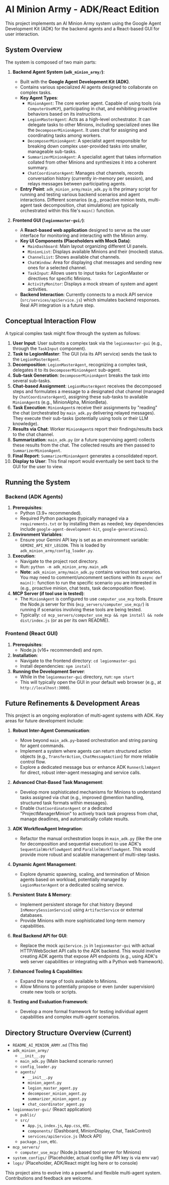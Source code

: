 # AI Minion Army - ADK/React Edition

This project implements an AI Minion Army system using the Google Agent Development Kit (ADK) for the backend agents and a React-based GUI for user interaction.

## System Overview

The system is composed of two main parts:

1.  **Backend Agent System (`adk_minion_army/`)**:
    *   Built with the **Google Agent Development Kit (ADK)**.
    *   Contains various specialized AI agents designed to collaborate on complex tasks.
    *   **Key Agent Types**:
        *   `MinionAgent`: The core worker agent. Capable of using tools (via `ComputerUseMCP`), participating in chat, and exhibiting proactive behaviors based on its instructions.
        *   `LegionMasterAgent`: Acts as a high-level orchestrator. It can delegate tasks to other Minions, including specialized ones like the `DecomposerMinionAgent`. It uses chat for assigning and coordinating tasks among workers.
        *   `DecomposerMinionAgent`: A specialist agent responsible for breaking down complex user-provided tasks into smaller, manageable sub-tasks.
        *   `SummarizerMinionAgent`: A specialist agent that takes information collated from other Minions and synthesizes it into a coherent summary.
        *   `ChatCoordinatorAgent`: Manages chat channels, records conversation history (currently in-memory per session), and relays messages between participating agents.
    *   **Entry Point**: `adk_minion_army/main_adk.py` is the primary script for running and testing various backend scenarios and agent interactions. Different scenarios (e.g., proactive minion tests, multi-agent task decomposition, chat simulations) are typically orchestrated within this file's `main()` function.

2.  **Frontend GUI (`legionmaster-gui/`)**:
    *   A **React-based web application** designed to serve as the user interface for monitoring and interacting with the Minion army.
    *   **Key UI Components (Placeholders with Mock Data)**:
        *   `MainDashboard`: Main layout organizing different UI panels.
        *   `MinionList`: Displays available Minions and their (mocked) status.
        *   `ChannelList`: Shows available chat channels.
        *   `ChatWindow`: Area for displaying chat messages and sending new ones for a selected channel.
        *   `TaskInput`: Allows users to input tasks for LegionMaster or directives for specific Minions.
        *   `ActivityMonitor`: Displays a mock stream of system and agent activities.
    *   **Backend Interaction**: Currently connects to a mock API service (`src/services/apiService.js`) which simulates backend responses. Real API integration is a future step.

## Conceptual Interaction Flow

A typical complex task might flow through the system as follows:

1.  **User Input**: User submits a complex task via the `legionmaster-gui` (e.g., through the `TaskInput` component).
2.  **Task to LegionMaster**: The GUI (via its API service) sends the task to the `LegionMasterAgent`.
3.  **Decomposition**: `LegionMasterAgent`, recognizing a complex task, delegates it to its `DecomposerMinionAgent` sub-agent.
4.  **Sub-task Generation**: `DecomposerMinionAgent` breaks the task into several sub-tasks.
5.  **Chat-based Assignment**: `LegionMasterAgent` receives the decomposed steps and formulates a message to a designated chat channel (managed by `ChatCoordinatorAgent`), assigning these sub-tasks to available `MinionAgent`s (e.g., MinionAlpha, MinionBeta).
6.  **Task Execution**: `MinionAgent`s receive their assignments by "reading" the chat (orchestrated by `main_adk.py` delivering relayed messages). They execute their sub-tasks (potentially using tools or their LLM knowledge).
7.  **Results via Chat**: Worker `MinionAgent`s report their findings/results back to the chat channel.
8.  **Summarization**: `main_adk.py` (or a future supervising agent) collects these results from the chat. The collected results are then passed to `SummarizerMinionAgent`.
9.  **Final Report**: `SummarizerMinionAgent` generates a consolidated report.
10. **Display to User**: This final report would eventually be sent back to the GUI for the user to view.

## Running the System

### Backend (ADK Agents)

1.  **Prerequisites**:
    *   Python (3.9+ recommended).
    *   Required Python packages (typically managed via a `requirements.txt` or by installing them as needed; key dependencies include `google-agent-development-kit`, `google-generativeai`).
2.  **Environment Variables**:
    *   Ensure your Gemini API key is set as an environment variable: `GEMINI_API_KEY_LEGION`. This is loaded by `adk_minion_army/config_loader.py`.
3.  **Execution**:
    *   Navigate to the project root directory.
    *   Run: `python -m adk_minion_army.main_adk`
    *   **Note**: `adk_minion_army/main_adk.py` contains various test scenarios. You may need to comment/uncomment sections within its `async def main():` function to run the specific scenario you are interested in (e.g., proactive minion, chat tests, task decomposition flow).
4.  **MCP Server (if tool use is tested)**:
    *   The `MinionAgent` is configured to use `computer_use_mcp` tools. Ensure the Node.js server for this (`mcp_servers/computer_use_mcp/`) is running if scenarios involving these tools are being tested.
    *   Typically: `cd mcp_servers/computer_use_mcp && npm install && node dist/index.js` (or as per its own README).

### Frontend (React GUI)

1.  **Prerequisites**:
    *   Node.js (v16+ recommended) and npm.
2.  **Installation**:
    *   Navigate to the frontend directory: `cd legionmaster-gui`
    *   Install dependencies: `npm install`
3.  **Running the Development Server**:
    *   While in the `legionmaster-gui` directory, run: `npm start`
    *   This will typically open the GUI in your default web browser (e.g., at `http://localhost:3000`).

## Future Refinements & Development Areas

This project is an ongoing exploration of multi-agent systems with ADK. Key areas for future development include:

1.  **Robust Inter-Agent Communication**:
    *   Move beyond `main_adk.py`-based orchestration and string parsing for agent commands.
    *   Implement a system where agents can return structured action objects (e.g., `TransferAction`, `ChatMessageAction`) for more reliable control flow.
    *   Explore a dedicated message bus or enhance ADK `Runner`/`LlmAgent` for direct, robust inter-agent messaging and service calls.

2.  **Advanced Chat-Based Task Management**:
    *   Develop more sophisticated mechanisms for Minions to understand tasks assigned via chat (e.g., improved @mention handling, structured task formats within messages).
    *   Enable `ChatCoordinatorAgent` or a dedicated "ProjectManagerMinion" to actively track task progress from chat, manage deadlines, and automatically collate results.

3.  **ADK WorkflowAgent Integration**:
    *   Refactor the manual orchestration loops in `main_adk.py` (like the one for decomposition and sequential execution) to use ADK's `SequentialWorkflowAgent` and `ParallelWorkflowAgent`. This would provide more robust and scalable management of multi-step tasks.

4.  **Dynamic Agent Management**:
    *   Explore dynamic spawning, scaling, and termination of Minion agents based on workload, potentially managed by `LegionMasterAgent` or a dedicated scaling service.

5.  **Persistent State & Memory**:
    *   Implement persistent storage for chat history (beyond `InMemorySessionService`) using `ArtifactService` or external databases.
    *   Provide Minions with more sophisticated long-term memory capabilities.

6.  **Real Backend API for GUI**:
    *   Replace the mock `apiService.js` in `legionmaster-gui` with actual HTTP/WebSocket API calls to the ADK backend. This would involve creating ADK agents that expose API endpoints (e.g., using ADK's web server capabilities or integrating with a Python web framework).

7.  **Enhanced Tooling & Capabilities**:
    *   Expand the range of tools available to Minions.
    *   Allow Minions to potentially propose or even (under supervision) create new tools or scripts.

8.  **Testing and Evaluation Framework**:
    *   Develop a more formal framework for testing individual agent capabilities and complex multi-agent scenarios.

## Directory Structure Overview (Current)

- `README_AI_MINION_ARMY.md` (This file)
- `adk_minion_army/`
    - `__init__.py`
    - `main_adk.py` (Main backend scenario runner)
    - `config_loader.py`
    - `agents/`
        - `__init__.py`
        - `minion_agent.py`
        - `legion_master_agent.py`
        - `decomposer_minion_agent.py`
        - `summarizer_minion_agent.py`
        - `chat_coordinator_agent.py`
- `legionmaster-gui/` (React application)
    - `public/`
    - `src/`
        - `App.js`, `index.js`, `App.css`, etc.
        - `components/` (Dashboard, MinionDisplay, Chat, TaskControl)
        - `services/apiService.js` (Mock API)
    - `package.json`, etc.
- `mcp_servers/`
    - `computer_use_mcp/` (Node.js based tool server for Minions)
- `system_configs/` (Placeholder, actual config like API key is via env var)
- `logs/` (Placeholder, ADK/React might log here or to console)

This project aims to evolve into a powerful and flexible multi-agent system. Contributions and feedback are welcome.
```
